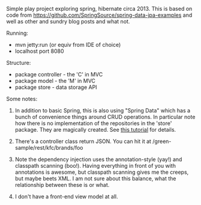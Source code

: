 Simple play project exploring spring, hibernate circa 2013.  This is based on code from https://github.com/SpringSource/spring-data-jpa-examples and well as other and sundry blog posts and what not.

Running:

  * mvn jetty:run (or equiv from IDE of choice)
  * localhost port 8080

Structure: 

 * package controller - the 'C' in MVC
 * package model - the 'M' in MVC
 * package store - data storage API

Some notes:

 1. In addition to basic Spring, this is also using "Spring Data" which has a bunch of convenience things around CRUD operations.  In particular note how there is no implementation of the repositories in the 'store' package.  They are magically created.  See [this tutorial](http://blog.springsource.org/2011/02/10/getting-started-with-spring-data-jpa/) for details.
 
 1. There's a controller class return JSON. You can hit it at /green-sample/rest/kfc/brands/foo
 
 1. Note the dependency injection uses the annotation-style (yay!) and classpath scanning (boo!).  Having everything in front of you with annotations is awesome, but classpath scanning gives me the creeps, but maybe beets XML.  I am not sure about this balance, what the relationship between these is or what.
 
 1. I don't have a front-end view model at all.
